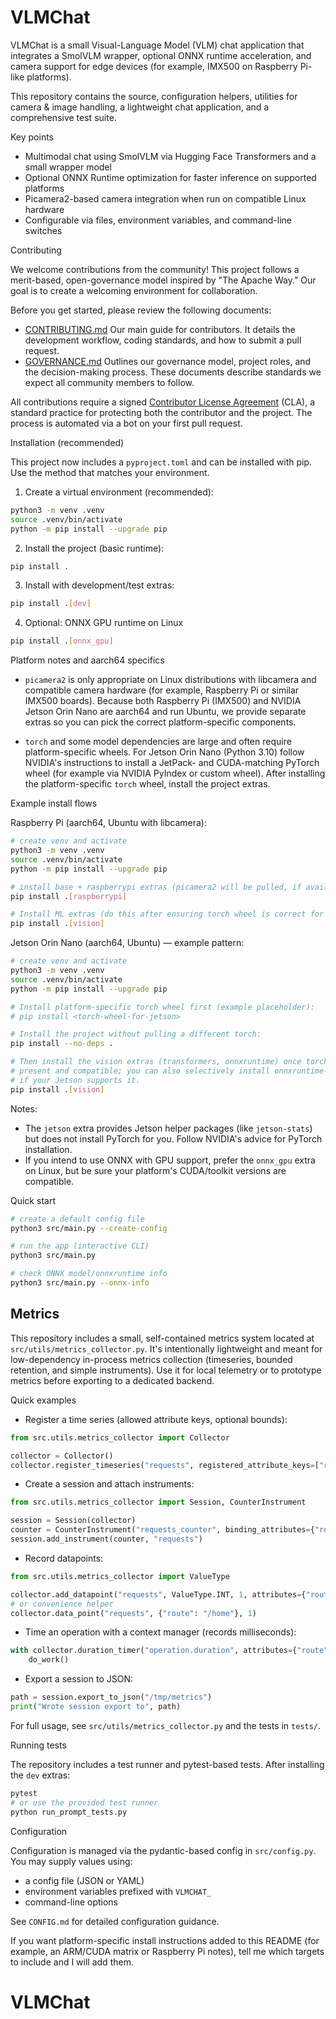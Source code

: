# VLMChat

VLMChat is a small Visual-Language Model (VLM) chat application that integrates a SmolVLM wrapper, optional ONNX runtime acceleration, and camera support for edge devices (for example, IMX500 on Raspberry Pi-like platforms).

This repository contains the source, configuration helpers, utilities for camera & image handling, a lightweight chat application, and a comprehensive test suite.

Key points
- Multimodal chat using SmolVLM via Hugging Face Transformers and a small wrapper model
- Optional ONNX Runtime optimization for faster inference on supported platforms
- Picamera2-based camera integration when run on compatible Linux hardware
- Configurable via files, environment variables, and command-line switches

Contributing

We welcome contributions from the community! This project follows a merit-based, open-governance model inspired by "The Apache Way." Our goal is to create a welcoming environment for collaboration.

Before you get started, please review the following documents:
- [CONTRIBUTING.md](./CONTRIBUTING.md) Our main guide for contributors. It details the development workflow, coding standards, and how to submit a pull request.
- [GOVERNANCE.md](./GOVERNANCE.md) Outlines our governance model, project roles, and the decision-making process.
These documents describe standards we expect all community members to follow.

All contributions require a signed [Contributor License Agreement](./CLA.md) (CLA), a standard practice for protecting both the contributor and the project. The process is automated via a bot on your first pull request.

<!-- WARNING: Installation instructions are a work in progress and have not been fully tested across all target platforms. Use at your own risk and verify steps on your hardware. -->
Installation (recommended)

This project now includes a `pyproject.toml` and can be installed with pip. Use the method that matches your environment.

1) Create a virtual environment (recommended):

```bash
python3 -m venv .venv
source .venv/bin/activate
python -m pip install --upgrade pip
```

2) Install the project (basic runtime):

```bash
pip install .
```

3) Install with development/test extras:

```bash
pip install .[dev]
```

4) Optional: ONNX GPU runtime on Linux

```bash
pip install .[onnx_gpu]
```


Platform notes and aarch64 specifics

- `picamera2` is only appropriate on Linux distributions with libcamera and compatible camera hardware (for example, Raspberry Pi or similar IMX500 boards). Because both Raspberry Pi (IMX500) and NVIDIA Jetson Orin Nano are aarch64 and run Ubuntu, we provide separate extras so you can pick the correct platform-specific components.

- `torch` and some model dependencies are large and often require platform-specific wheels. For Jetson Orin Nano (Python 3.10) follow NVIDIA's instructions to install a JetPack- and CUDA-matching PyTorch wheel (for example via NVIDIA PyIndex or custom wheel). After installing the platform-specific `torch` wheel, install the project extras.

Example install flows

Raspberry Pi (aarch64, Ubuntu with libcamera):

```bash
# create venv and activate
python3 -m venv .venv
source .venv/bin/activate
python -m pip install --upgrade pip

# install base + raspberrypi extras (picamera2 will be pulled, if available)
pip install .[raspberrypi]

# Install ML extras (do this after ensuring torch wheel is correct for your Pi)
pip install .[vision]
```

Jetson Orin Nano (aarch64, Ubuntu) — example pattern:

```bash
# create venv and activate
python3 -m venv .venv
source .venv/bin/activate
python -m pip install --upgrade pip

# Install platform-specific torch wheel first (example placeholder):
# pip install <torch-wheel-for-jetson>

# Install the project without pulling a different torch:
pip install --no-deps .

# Then install the vision extras (transformers, onnxruntime) once torch is
# present and compatible; you can also selectively install onnxruntime-gpu
# if your Jetson supports it.
pip install .[vision]
```

Notes:
- The `jetson` extra provides Jetson helper packages (like `jetson-stats`) but
	does not install PyTorch for you. Follow NVIDIA's advice for PyTorch installation.
- If you intend to use ONNX with GPU support, prefer the `onnx_gpu` extra on
	Linux, but be sure your platform's CUDA/toolkit versions are compatible.

Quick start

```bash
# create a default config file
python3 src/main.py --create-config

# run the app (interactive CLI)
python3 src/main.py

# check ONNX model/onnxruntime info
python3 src/main.py --onnx-info
```

## Metrics

This repository includes a small, self-contained metrics system located at
`src/utils/metrics_collector.py`. It's intentionally lightweight and meant for
low-dependency in-process metrics collection (timeseries, bounded retention,
and simple instruments). Use it for local telemetry or to prototype metrics
before exporting to a dedicated backend.

Quick examples

- Register a time series (allowed attribute keys, optional bounds):

```py
from src.utils.metrics_collector import Collector

collector = Collector()
collector.register_timeseries("requests", registered_attribute_keys=["route"], max_count=256, ttl_seconds=600)
```

- Create a session and attach instruments:

```py
from src.utils.metrics_collector import Session, CounterInstrument

session = Session(collector)
counter = CounterInstrument("requests_counter", binding_attributes={"route": "/home"})
session.add_instrument(counter, "requests")
```

- Record datapoints:

```py
from src.utils.metrics_collector import ValueType

collector.add_datapoint("requests", ValueType.INT, 1, attributes={"route": "/home"})
# or convenience helper
collector.data_point("requests", {"route": "/home"}, 1)
```

- Time an operation with a context manager (records milliseconds):

```py
with collector.duration_timer("operation.duration", attributes={"route": "/home"}):
	do_work()
```

- Export a session to JSON:

```py
path = session.export_to_json("/tmp/metrics")
print("Wrote session export to", path)
```

For full usage, see `src/utils/metrics_collector.py` and the tests in `tests/`.

Running tests

The repository includes a test runner and pytest-based tests. After installing the `dev` extras:

```bash
pytest
# or use the provided test runner
python run_prompt_tests.py
```

Configuration

Configuration is managed via the pydantic-based config in `src/config.py`. You may supply values using:
- a config file (JSON or YAML)
- environment variables prefixed with `VLMCHAT_`
- command-line options

See `CONFIG.md` for detailed configuration guidance.

If you want platform-specific install instructions added to this README (for example, an ARM/CUDA matrix or Raspberry Pi notes), tell me which targets to include and I will add them.

# VLMChat
